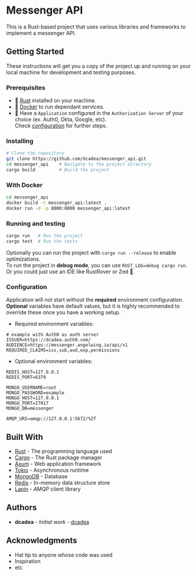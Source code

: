 # Messenger API

This is a Rust-based project that uses various libraries and frameworks to implement a messenger API.

## Getting Started

These instructions will get you a copy of the project up and running on your local machine for development and testing
purposes.

### Prerequisites

- :crab: [Rust](https://www.rust-lang.org/tools/install) installed on your machine.
- :whale: [Docker](https://www.docker.com/get-started) to run dependant services.
- :closed_lock_with_key: Have a `Application` configured in the `Authorization Server` of your choice (ex. Auth0, Okta, Google, etc).<br>
Check [configuration](#configuration) for further steps.

### Installing
```bash
# Clone the repository
git clone https://github.com/dcadea/messenger_api.git
cd messenger_api    # Navigate to the project directory
cargo build         # Build the project
```

### With Docker
```bash
cd messenger_api
docker build -t messenger_api:latest .
docker run -d -p 8000:8000 messenger_api:latest
```

### Running and testing
```bash
cargo run   # Run the project
cargo test  # Run the tests
```
Optionally you can run the project with `cargo run --release` to enable optimizations.<br>
To run the project in **debug mode**, you can use `RUST_LOG=debug cargo run`.<br>
Or you could just use an IDE like RustRover or Zed :rocket:.

### Configuration
Application will not start without the **required** environment configuration. <br>
**Optional** variables have default values, but it is highly recommended to override these once you have a working setup.
- Required environment variables:
```dotenv
# example with Auth0 as auth server
ISSUER=https://dcadea.auth0.com/
AUDIENCE=https://messenger.angelwing.io/api/v1
REQUIRED_CLAIMS=iss,sub,aud,exp,permissions
```
- Optional environment variables:
```dotenv
REDIS_HOST=127.0.0.1
REDIS_PORT=6379

MONGO_USERNAME=root
MONGO_PASSWORD=example
MONGO_HOST=127.0.0.1
MONGO_PORT=27017
MONGO_DB=messenger

AMQP_URI=amqp://127.0.0.1:5672/%2f
```

## Built With

- [Rust](https://www.rust-lang.org/) - The programming language used
- [Cargo](https://doc.rust-lang.org/cargo/) - The Rust package manager
- [Axum](https://docs.rs/axum/0.7.5/axum/) - Web application framework
- [Tokio](https://tokio.rs/) - Asynchronous runtime
- [MongoDB](https://www.mongodb.com/) - Database
- [Redis](https://redis.io/) - In-memory data structure store
- [Lapin](https://docs.rs/lapin/2.3.4/lapin/) - AMQP client library

## Authors

- **dcadea** - *Initial work* - [dcadea](https://github.com/dcadea)

## Acknowledgments

- Hat tip to anyone whose code was used
- Inspiration
- etc